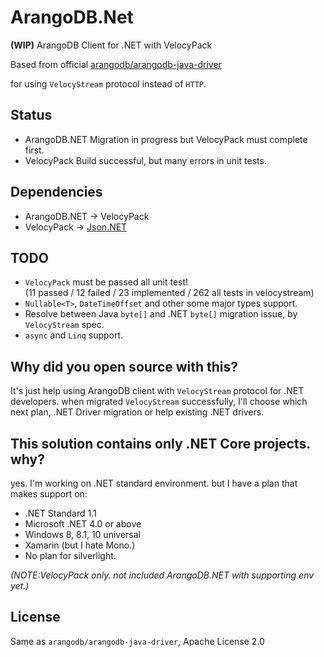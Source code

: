 # ArangoDB.Net
**(WIP)** ArangoDB Client for .NET with VelocyPack

Based from official [arangodb/arangodb-java-driver](https://github.com/arangodb/arangodb-java-driver)

for using `VelocyStream` protocol instead of `HTTP`.

## Status

- ArangoDB.NET Migration in progress but VelocyPack must complete first. 
- VelocyPack Build successful, but many errors in unit tests.

## Dependencies

- ArangoDB.NET -> VelocyPack
- VelocyPack -> [Json.NET](https://github.com/JamesNK/Newtonsoft.Json)

## TODO

- `VelocyPack` must be passed all unit test!<br>
  (11 passed / 12 failed / 23 implemented / 262 all tests in velocystream)
- `Nullable<T>`, `DateTimeOffset` and other some major types support.
- Resolve between Java `byte[]` and .NET `byte[]` migration issue, by `VelocyStream` spec.
- `async` and `Linq` support.

## Why did you open source with this?

It's just help using ArangoDB client with `VelocyStream` protocol for .NET developers.
when migrated `VelocyStream` successfully, I'll choose which next plan, .NET Driver migration or help existing .NET drivers.

## This solution contains only .NET Core projects. why?

yes. I'm working on .NET standard environment. but I have a plan that makes support on:

- .NET Standard 1.1
- Microsoft .NET 4.0 or above
- Windows 8, 8.1, 10 universal
- Xamarin (but I hate Mono.)
- No plan for silverlight.

*(NOTE:VelocyPack only. not included ArangoDB.NET with supporting env yet.)*

## License

Same as `arangodb/arangodb-java-driver`, Apache License 2.0
